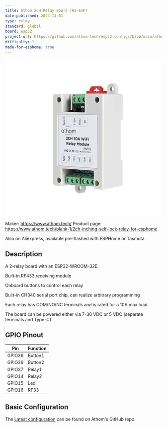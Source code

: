 ```yaml
---
title: Athom 2CH Relay Board (R2-ESP)
date-published: 2024-11-01
type: relay
standard: global
board: esp32
project-url: https://github.com/athom-tech/esp32-configs/blob/main/athom-2ch-relay-board.yaml
difficulty: 1
made-for-esphome: true
---
```


![alt text](athom-2ch-relay.webp "Athom 2CH Relay Board - R2-ESP")

Maker: https://www.athom.tech/
Product page: https://www.athom.tech/blank-1/2ch-inching-self-lock-relay-for-esphome

Also on Aliexpress, available pre-flashed with ESPHome or Tasmota.

## Description

A 2-relay board with an ESP32-WROOM-32E.

Built-in RF433 receiving module

Onboard buttons to control each relay

Built-in CH340 serial port chip, can realize arbitrary programming

Each relay has COM/NO/NC terminals and is rated for a 10A max load.

The board can be powered either via 7-30 VDC or 5 VDC (separate terminals and Type-C).

## GPIO Pinout

| Pin    | Function |
| ------ | -------- |
| GPIO36 | Button1  |
| GPIO39 | Button2  |
| GPIO27 | Relay1   |
| GPIO14 | Relay2   |
| GPIO15 | Led      |
| GPIO16 | RF33     |

## Basic Configuration

The [Latest configuration](https://github.com/athom-tech/esp32-configs/blob/main/athom-2ch-relay-board.yaml)
can be found on Athom's GitHub repo.
